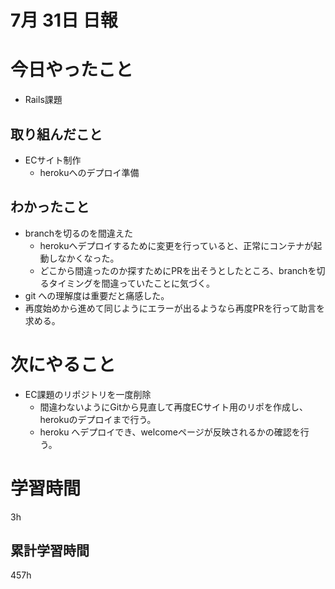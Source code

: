 #  7月 31日 日報

#  今日やったこと
* Rails課題

## 取り組んだこと
* ECサイト制作
  * herokuへのデプロイ準備

##  わかったこと
* branchを切るのを間違えた
  * herokuへデプロイするために変更を行っていると、正常にコンテナが起動しなかくなった。
  * どこから間違ったのか探すためにPRを出そうとしたところ、branchを切るタイミングを間違っていたことに気づく。
* git への理解度は重要だと痛感した。
* 再度始めから進めて同じようにエラーが出るようなら再度PRを行って助言を求める。

# 次にやること
* EC課題のリポジトリを一度削除
  * 間違わないようにGitから見直して再度ECサイト用のリポを作成し、herokuのデプロイまで行う。
  * heroku へデプロイでき、welcomeページが反映されるかの確認を行う。

#  学習時間
3h
##  累計学習時間
457h
